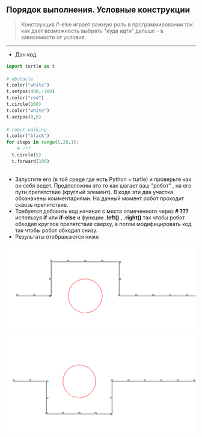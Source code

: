 ## Порядок выполнения. Условные конструкции

> Конструкция if-else играет важную роль в программировании так как дает возможность выбрать "куда идти" дальше - в зависимости от условия.

---

* Дан код

```python
import turtle as t

# obstacle
t.color("white")
t.setpos(400,-100)
t.color("red")
t.circle(100)
t.color("white")
t.setpos(0,0)

# robot walking
t.color("black")
for steps in range(1,20,1): 
	# ???
  t.circle(5)
  t.forward(100)
  
```

* Запустите его (в той среде где есть Python + turtle) и проверьте как он себя ведет. Предположим это то как шагает ваш "робот" , на его пути препятствие (круглый элемент). В коде эти два участка обозначены комментариями. На данный момент робот проходит сквозь препятствие.
* Требуется добавить код начиная с места отмеченного через **# ???** используя **if** или **if-else** и функции **.left()** , **.right()** так чтобы робот обходил круглое препятствие сверху, а потом модифицировать код так чтобы робот обходил снизу.
* Результаты отображаются ниже

![1](result-u.png)   
![2](result-d.png)   
